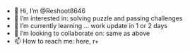 - 👋 Hi, I’m @Reshoot8646
- 👀 I’m interested in: solving puzzle and passing challenges
- 🌱 I’m currently learning ... work update in 1 or 2 days
- 💞️ I’m looking to collaborate on: same as above
- 📫 How to reach me: here, r+
<!---
Reshoot8646/Reshoot8646 is a ✨ special ✨ repository because its `README.md` (this file) appears on your GitHub profile.
You can click the Preview link to take a look at your changes.
--->
